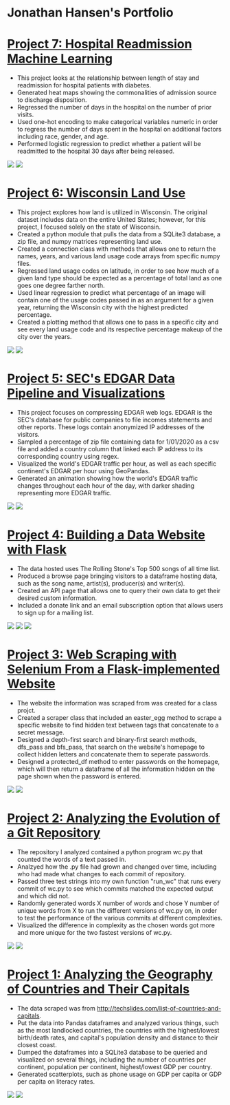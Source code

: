 # Jonathan Hansen's Portfolio

# [Project 7: Hospital Readmission Machine Learning](https://github.com/Jonnyboyy808/Hospital_readmission)
- This project looks at the relationship between length of stay and readmission for hospital patients with diabetes. 
- Generated heat maps showing the commonalities of admission source to discharge disposition. 
- Regressed the number of days in the hospital on the number of prior visits. 
- Used one-hot encoding to make categorical variables numeric in order to regress the number of days spent in the hospital on additional factors including race, gender, and age.
- Performed logistic regression to predict whether a patient will be readmitted to the hospital 30 days after being released.

![](/images/Regression.png)
![](/images/Confusion.png)

# [Project 6: Wisconsin Land Use](https://github.com/Jonnyboyy808/Wisconsin_land_use) 
- This project explores how land is utilized in Wisconsin. The original dataset includes data on the entire United States; however, for this project, I focused solely on the state of Wisconsin. 
- Created a python module that pulls the data from a SQLite3 database, a zip file, and numpy matrices representing land use.  
- Created a connection class with methods that allows one to return the names, years, and various land usage code arrays from specific numpy files. 
- Regressed land usage codes on latitude, in order to see how much of a given land type should be expected as a percentage of total land as one goes one degree farther north.
- Used linear regression to predict what percentage of an image will contain one of the usage codes passed in as an argument for a given year, returning the Wisconsin city with the highest predicted percentage. 
- Created a plotting method that allows one to pass in a specific city and see every land usage code and its respective percentage makeup of the city over the years. 

![](/images/Madison.png)
![](/images/city_plot.png)

# [Project 5: SEC's EDGAR Data Pipeline and Visualizations](https://github.com/Jonnyboyy808/Edgar_Data)
- This project focuses on compressing EDGAR web logs. EDGAR is the SEC's database for public companies to file incomes statements and other reports. These logs contain anonymized IP addresses of the visitors.
- Sampled a percentage of zip file containing data for 1/01/2020 as a csv file and added a country column that linked each IP address to its corresponding country using regex.
- Visualized the world's EDGAR traffic per hour, as well as each specific continent's EDGAR per hour using GeoPandas.
- Generated an animation showing how the world's EDGAR traffic changes throughout each hour of the day, with darker shading representing more EDGAR traffic. 

![](/images/8pm.png)
![](/images/Europe.png)

# [Project 4: Building a Data Website with Flask](https://github.com/Jonnyboyy808/Flask_data_website)
- The data hosted uses The Rolling Stone's Top 500 songs of all time list. 
- Produced a browse page bringing visitors to a dataframe hosting data, such as the song name, artist(s), producer(s) and writer(s). 
- Created an API page that allows one to query their own data to get their desired custom information.
- Included a donate link and an email subscription option that allows users to sign up for a mailing list. 

![](/images/Datasite_Homepage.png)
![](/images/Browse_DF.png)
![](/images/API.png)

# [Project 3: Web Scraping with Selenium From a Flask-implemented Website](https://github.com/Jonnyboyy808/hunting_for_treasure)
- The website the information was scraped from was created for a class projct.
- Created a scraper class that included an easter_egg method to scrape a specific website to find hidden text between <span> tags that concatenate to a secret message.
- Designed a depth-first search and binary-first search  methods, dfs_pass and bfs_pass, that search on the website's homepage to collect hidden letters and concatenate them to seperate passwords.
- Designed a protected_df method to enter passwords on the homepage, which will then return a dataframe of all the information hidden on the page shown when the password is entered. 
  
![](/images/Homepage.png)
![](/images/Protected_df.png)
  
# [Project 2: Analyzing the Evolution of a Git Repository](https://github.com/Jonnyboyy808/.py_Program_Complexity)
- The repository I analyzed contained a python program wc.py that counted the words of a text passed in. 
- Analzyed how the .py file had grown and changed over time, including who had made what changes to each commit of repository. 
- Passed three test strings into my own function "run_wc" that runs every commit of wc.py to see which commits matched the expected output and which did not. 
- Randomly generated words X number of words and chose Y number of unique words from X to run the different versions of wc.py on, in order to test the performance of the various commits at different complexities.
- Visualized the difference in complexity as the chosen words got more and more unique for the two fastest versions of wc.py.

![](/images/Complexity_DF.png)
![](/images/Complexity.png)


# [Project 1: Analyzing the Geography of Countries and Their Capitals](https://github.com/Jonnyboyy808/Country_and_Capital_Geography-)
- The data scraped was from http://techslides.com/list-of-countries-and-capitals.
- Put the data into Pandas dataframes and analyzed various things, such as the most landlocked countries, the countries with the highest/lowest birth/death rates, and capital's population density and distance to their closest coast. 
- Dumped the dataframes into a SQLite3 database to be queried and visualized on several things, including the number of countries per continent, population per continent, highest/lowest GDP per country.
- Generated scatterplots, such as phone usage on GDP per capita or GDP per capita on literacy rates. 

![](/images/Death:Birth%20rate%20DF.png)
![](/images/Death-birth-rates.png)

